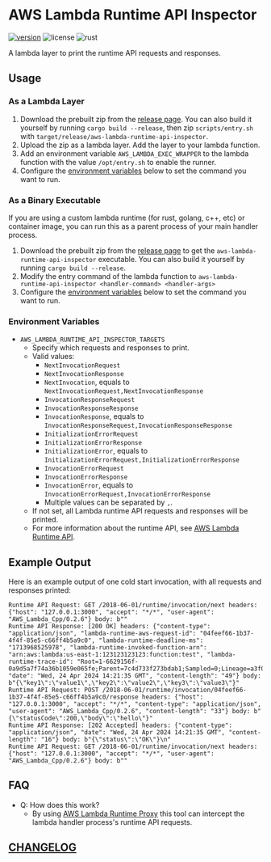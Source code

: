 # AWS Lambda Runtime API Inspector

[![version](https://img.shields.io/github/v/tag/DiscreteTom/aws-lambda-runtime-api-inspector?label=release&style=flat-square)](https://github.com/DiscreteTom/aws-lambda-runtime-api-inspector/releases/latest)
![license](https://img.shields.io/github/license/DiscreteTom/aws-lambda-runtime-api-inspector?style=flat-square)
![rust](https://img.shields.io/badge/built_with-rust-DEA584?style=flat-square)

A lambda layer to print the runtime API requests and responses.

## Usage

### As a Lambda Layer

1. Download the prebuilt zip from the [release page](https://github.com/DiscreteTom/aws-lambda-runtime-api-inspector/releases/latest). You can also build it yourself by running `cargo build --release`, then zip `scripts/entry.sh` with `target/release/aws-lambda-runtime-api-inspector`.
2. Upload the zip as a lambda layer. Add the layer to your lambda function.
3. Add an environment variable `AWS_LAMBDA_EXEC_WRAPPER` to the lambda function with the value `/opt/entry.sh` to enable the runner.
4. Configure the [environment variables](#environment-variables) below to set the command you want to run.

### As a Binary Executable

If you are using a custom lambda runtime (for rust, golang, c++, etc) or container image, you can run this as a parent process of your main handler process.

1. Download the prebuilt zip from the [release page](https://github.com/DiscreteTom/aws-lambda-runtime-api-inspector/releases/latest) to get the `aws-lambda-runtime-api-inspector` executable. You can also build it yourself by running `cargo build --release`.
2. Modify the entry command of the lambda function to `aws-lambda-runtime-api-inspector <handler-command> <handler-args>`
3. Configure the [environment variables](#environment-variables) below to set the command you want to run.

### Environment Variables

- `AWS_LAMBDA_RUNTIME_API_INSPECTOR_TARGETS`
  - Specify which requests and responses to print.
  - Valid values:
    - `NextInvocationRequest`
    - `NextInvocationResponse`
    - `NextInvocation`, equals to `NextInvocationRequest,NextInvocationResponse`
    - `InvocationResponseRequest`
    - `InvocationResponseResponse`
    - `InvocationResponse`, equals to `InvocationResponseRequest,InvocationResponseResponse`
    - `InitializationErrorRequest`
    - `InitializationErrorResponse`
    - `InitializationError`, equals to `InitializationErrorRequest,InitializationErrorResponse`
    - `InvocationErrorRequest`
    - `InvocationErrorResponse`
    - `InvocationError`, equals to `InvocationErrorRequest,InvocationErrorResponse`
    - Multiple values can be separated by `,`.
  - If not set, all Lambda runtime API requests and responses will be printed.
  - For more information about the runtime API, see [AWS Lambda Runtime API](https://docs.aws.amazon.com/lambda/latest/dg/runtimes-api.html).

## Example Output

Here is an example output of one cold start invocation, with all requests and responses printed:

```
Runtime API Request: GET /2018-06-01/runtime/invocation/next headers: {"host": "127.0.0.1:3000", "accept": "*/*", "user-agent": "AWS_Lambda_Cpp/0.2.6"} body: b""
Runtime API Response: [200 OK] headers: {"content-type": "application/json", "lambda-runtime-aws-request-id": "04feef66-1b37-4f4f-85e5-c66ff4b5a9c0", "lambda-runtime-deadline-ms": "1713968525978", "lambda-runtime-invoked-function-arn": "arn:aws:lambda:us-east-1:123123123123:function:test", "lambda-runtime-trace-id": "Root=1-6629156f-0a9d5a7f74a36b1059e065fe;Parent=7c4d733f273bdab1;Sampled=0;Lineage=a3f0941e:0", "date": "Wed, 24 Apr 2024 14:21:35 GMT", "content-length": "49"} body: b"{\"key1\":\"value1\",\"key2\":\"value2\",\"key3\":\"value3\"}"
Runtime API Request: POST /2018-06-01/runtime/invocation/04feef66-1b37-4f4f-85e5-c66ff4b5a9c0/response headers: {"host": "127.0.0.1:3000", "accept": "*/*", "content-type": "application/json", "user-agent": "AWS_Lambda_Cpp/0.2.6", "content-length": "33"} body: b"{\"statusCode\":200,\"body\":\"hello\"}"
Runtime API Response: [202 Accepted] headers: {"content-type": "application/json", "date": "Wed, 24 Apr 2024 14:21:35 GMT", "content-length": "16"} body: b"{\"status\":\"OK\"}\n"
Runtime API Request: GET /2018-06-01/runtime/invocation/next headers: {"host": "127.0.0.1:3000", "accept": "*/*", "user-agent": "AWS_Lambda_Cpp/0.2.6"} body: b""
```

## FAQ

- Q: How does this work?
  - By using [AWS Lambda Runtime Proxy](https://github.com/DiscreteTom/aws-lambda-runtime-proxy) this tool can intercept the lambda handler process's runtime API requests.

## [CHANGELOG](./CHANGELOG.md)
